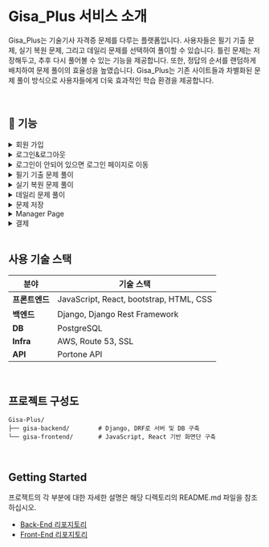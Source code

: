 # Gisa_Plus 서비스 소개

Gisa_Plus는 기술기사 자격증 문제를 다루는 플랫폼입니다. 사용자들은 필기 기출 문제, 실기 복원 문제, 그리고 데일리 문제를 선택하여 풀이할 수 있습니다. 틀린 문제는 저장해두고, 추후 다시 풀어볼 수 있는 기능을 제공합니다. 또한, 정답의 순서를 랜덤하게 배치하여 문제 풀이의 효율성을 높였습니다. Gisa_Plus는 기존 사이트들과 차별화된 문제 풀이 방식으로 사용자들에게 더욱 효과적인 학습 환경을 제공합니다.

<br/>

## 📌 기능


<details>
  <summary>회원 가입</summary>
  <img src="https://github.com/user-attachments/assets/ea2f6e0c-9650-4c63-a383-3de0f2345b3a" alt="회원 가입 GIF" />
</details>

<details>
  <summary>로그인&로그아웃</summary>
  <img src="https://github.com/user-attachments/assets/e268ca18-018d-46b5-ad2c-cf5e3d88e244" alt="로그인&로그아웃 GIF" />
</details>

<details>
  <summary>로그인이 안되어 있으면 로그인 페이지로 이동</summary>
  <img src="https://github.com/user-attachments/assets/72800551-df0d-49e8-9f86-c0cf1dd162c7" alt="로그인 페이지 이동 GIF" />
</details>

<details>
  <summary>필기 기출 문제 풀이</summary>
  <img src="https://github.com/user-attachments/assets/ceec753c-60fb-4bd9-a613-09115bd4b13e" alt="필기 기출 문제 풀이 GIF" />
</details>

<details>
  <summary>실기 복원 문제 풀이</summary>
  <img src="https://github.com/user-attachments/assets/a46e44b3-7600-48f0-b0d6-7fd42e3eac45" alt="실기 복원 문제 풀이 GIF" />
</details>

<details>
  <summary>데일리 문제 풀이</summary>
  <img src="https://github.com/user-attachments/assets/185ed608-b02b-46bb-98d5-563802c7a5d3" alt="데일리 문제 풀이 GIF" />
</details>

<details>
  <summary>문제 저장</summary>
  <img src="https://github.com/user-attachments/assets/d38d0e64-626d-4fa1-8d31-414f31621978" alt="문제 저장 GIF" />
</details>

<details>
  <summary>Manager Page</summary>
  <img src="https://github.com/user-attachments/assets/b5cf7f50-9939-49a6-a0f7-d29773ceb08e" alt="Manager Page 이미지 1" />
  <img src="https://github.com/user-attachments/assets/548b4011-e5ca-41e3-aa8a-6a0ae78a0f5a" alt="Manager Page 이미지 2" />
  <img src="https://github.com/user-attachments/assets/b3b38061-a42e-4d36-9f34-7c6e67a498dd" alt="Manager Page 이미지 3" />
</details>

<details>
  <summary>결제</summary>
</details>


<br/>

## 사용 기술 스택

| **분야**       | **기술 스택**                           |
| -------------- | --------------------------------------- |
| **프론트엔드** | JavaScript, React, bootstrap, HTML, CSS |
| **백엔드**     | Django, Django Rest Framework           |
| **DB**         | PostgreSQL                              |
| **Infra**      | AWS, Route 53, SSL                      |
| **API**        | Portone API                             |

<br/>

## 프로젝트 구성도

```
Gisa-Plus/
├── gisa-backend/        # Django, DRF로 서버 및 DB 구축
└── gisa-frontend/       # JavaScript, React 기반 화면단 구축
```

<br/>

## Getting Started

프로젝트의 각 부분에 대한 자세한 설명은 해당 디렉토리의 README.md 파일을 참조하십시오.

- [Back-End 리포지토리](https://github.com/jong-seoung/GISA-Plus/tree/main/gisa-backend)
- [Front-End 리포지토리](https://github.com/jong-seoung/GISA-Plus/tree/main/gisa-frontend)
